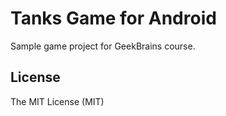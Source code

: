Tanks Game for Android
======================

Sample game project for GeekBrains course.

License
-------
The MIT License (MIT)